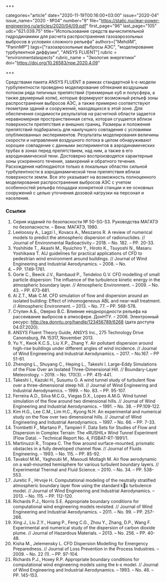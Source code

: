 +++

categories="article"
date="2020-11-19T00:16:00+03:00"
issue="2020-04"
issue_name="2020 - №04"
number="9"
file="https://static.nuclear-power-engineering.ru/articles/2020/04/09.pdf"
first_page="96"
last_page="105"
udc="621.039.75"
title="Использование средств вычислительной гидродинамики для расчета распространения газоаэрозольных выбросов в условиях сложного рельефа"
authors=["MehdiM", "PaninMP"]
tags=["газоаэрозольные выбросы АЭС", "моделирование турбулентной диффузии", "ANSYS FLUENT"]
rubric = "environmentalaspects"
rubric_name = "Экология энергетики"
doi="https://doi.org/10.26583/npe.2020.4.09"

+++

Средствами пакета ANSYS FLUENT в рамках стандартной k-ε-модели турбулентности проведено моделирование обтекания воздушным потоком ряда типичных препятствий (трехмерные куб и полусфера, а также двумерный холм), которые формируют возможный рельеф зоны распространения выбросов АЭС, а также примерно соответствуют геометрии зданий и сооружений, находящихся в этой зоне. Для обеспечения сходимости результатов на расчетной области задается неравномерная пространственная сетка, которая сгущается вблизи поверхности препятствия и внешних границ. Размеры и положения препятствий подбирались для наилучшего совпадения с условиями опубликованных экспериментов. Результаты моделирования величины скорости и направления воздушного потока в целом обнаруживают хорошее совпадение с данными экспериментов в аэродинамических трубах в зонах перед препятствием, над ним, а также в его аэродинамической тени. Достоверно воспроизводятся характерные зоны ускоренного течения, завихрений и обратного течения. Расхождения наблюдаются только в локальных областях сильной турбулентности в аэродинамической тени препятствия вблизи поверхности земли. Все это указывает на возможность полноценного моделирования распространения выбросов АЭС с учетом особенностей рельефа площадки конкретной станции и ее основных сооружений с целью уточнения дозовой нагрузки на персонал и население.

### Ссылки

1. Серия изданий по безопасности № 50-SG-S3. Руководства МАГАТЭ по безопасности. – Вена: МАГАТЭ, 1980.
2. Leeloossy A., Lagzi I., Kovacs A., Meszaros R. A review of numerical models to predict the atmospheric dispersion of radionuclides. // Journal of Environmental Radioactivity.– 2018. – No. 182. – PP. 20-33.
3. Yoshihide T., Akashi M., Ryuichiro Y., Hiroto K., Tsuyoshi N., Masaru Yoshikawa T. AIJ guidelines for practical applications of CFD to pedestrian wind environment around buildings. // Journal of Wind Engineering and Industrial Aerodynamics. – 2008. – No.
96. – PP. 1749-1761.
4. Gorle C., Beeck J.V., Rambaud P., Tendeloo G.V. CFD modelling of small particle dispersion: The influence of the turbulence kinetic energy in the atmospheric boundary layer. // Atmospheric Environment. – 2009. – No. 43. – PP. 673-681.
5. Ai Z.T., Mak C.M. CFD simulation of flow and dispersion around an isolated building: Effect of inhomogeneous ABL and near-wall treatment. // Atmospheric Environment. – 2013. – No. 77. – PP. 568-578.
6. Ступин А.Б., Оверко В.С. Влияние неоднородности рельефа на рассеивание выбросов в атмосфере. ДонНТУ. – 2006. Электронный ресурс: http://ea.donntu.org/handle/123456789/6268 (дата доступа 04.07.2020).
7. ANSYS Fluent Theory Guide, ANSYS Inc., 275 Technology Drive Canonsburg, PA 15317, November 2013.
8. Yu Y., Kwok K.C.S., Liu X.P., Zhang Y. Air pollutant dispersion around high-rise buildings under different angles of wind incidence. // Journal of Wind Engineering and Industrial Aerodynamics. – 2017. – No.167. – PP 51-61.
9. Zhenqing L., Shuyang C., Heping L., Takeshi I. Large-Eddy Simulations of the Flow Over an Isolated Three-Dimensional Hill. // Boundary-Layer Meteorology. – 2019. – No. 170(3). – PP. 415-441.
10. Takeshi I., Kazuki H., Susumu O. A wind tunnel study of turbulent flow over a three-dimensional steep hill. // Journal of Wind Engineering and Industrial Aerodynamics. – 1999. – No. 83. – PP. 95-107.
11. Ferreira A.D., Silva M.C.G., Viegas D.X., Lopes A.M.G. Wind tunnel simulation of the flow around two dimensional hills. // Journal of Wind Engineering and Industrial Aerodynamics. – 1991. – No. 38. – PP.109-122.
12. Kim H.G., Lee C.M., Lim H.C., Kyong N.H. An experimental and numerical study on the flow over two dimensional hills. // Journal of Wind Engineering and Industrial Aerodynamics. – 1997. – No. 66. – PP. 7-33.
13. Trombetti F., Martano P., Tampieri F. Data Sets for Studies of Flow and Dispersion in Complex Terrain: The «RUSHIL» Wind Tunnel Experiment (Flow Data). – Technical Report No. 4, FISBAT-RT-1991/1.
14. Martinuzzi R., Tropea C. The flow around surface-mounted, prismatic obstacles in a fully developed channel flow. // Journal of Fluids Engineering. – 1993. – No. 115. – PP. 85-92.
15. Tavakol M.M., Yaghoubi M., Masoudi Motlagh M. Air flow aerodynamic on a wall-mounted hemisphere for various turbulent boundary layers. // Experimental Thermal and Fluid Science. – 2010. – No. 34. – PP. 538-553.
16. Juretic F., Hrvoje H. Computational modeling of the neutrally stratified atmospheric boundary layer flow using the standard kε turbulence model. // Journal of Wind Engineering and Industrial Aerodynamics. – 2013. – No. 115. – PP. 112-120.
17. Richards P.J., Norris S.E. Appropriate boundary conditions for computational wind engineering models revisited. // Journal of Wind Engineering and Industrial Aerodynamics. – 2011. – No. 99. – PP. 257-266.
18. Xing J., Liu Z.Y., Huang P., Feng C.G., Zhou Y., Zhang, D.P., Wang F. Experimental and numerical study of the dispersion of carbon dioxide plume. // Journal of Hazardous Materials. – 2013. – No. 256. – PP. 40-48.
19. Kisha M., Jelemensky L. CFD Dispersion Modelling for Emergency Preparedness. // Journal of Loss Prevention in the Process Industries. – 2009. – No. 22 (1). – PP. 97-104.
20. Richards P.J., Hoxey R.P. Appropriate boundary conditions for computational wind engineering models using the k-ε model. // Journal of Wind Engineering and Industrial Aerodynamics. – 1993. – No. 46. – PP. 145-153.